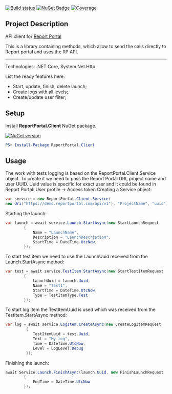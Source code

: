 [![Build status](https://ci.appveyor.com/api/projects/status/thjw94949tm5lbw5/branch/master?svg=true)](https://ci.appveyor.com/project/nvborisenko/client-net/branch/master) [![NuGet Badge](https://buildstats.info/nuget/reportportal.client)](https://www.nuget.org/packages/reportportal.client) [![Coverage](https://codecov.io/gh/reportportal/client-net/branch/master/graph/badge.svg)](https://codecov.io/gh/reportportal/client-net)

## Project Description

API client for [Report Portal](https://reportportal.io)

This is a library containing methods, which allow to send the calls directly to Report portal and uses the RP API.
___
Technologies:
.NET Core, System.Net.Http

List the ready features here:
- Start, update, finish, delete launch;
- Create logs with all levels;
- Create/update user filter;

## Setup
Install **ReportPortal.Client** NuGet package.

[![NuGet version](https://badge.fury.io/nu/reportportal.client.svg)](https://badge.fury.io/nu/reportportal.client)

```powershell
PS> Install-Package ReportPortal.Client
```

## Usage

The work with tests logging is based on the ReportPortal.Client.Service object. To create it we  need to pass the Report Portal URI, project name and user UUID. Uuid value is specific for exact user and it could be found in Report Portal: User profile -> Access token
Creating a Service object:

````C#
var service = new ReportPortal.Client.Service(
new Uri("https://demo.reportportal.com/api/v1"), "ProjectName", "uuid");
 ````
 
Starting the launch:
````C#
var launch = await service.Launch.StartAsync(new StartLaunchRequest
        {
            Name = "LaunchName",
            Description = "LaunchDescription",
            StartTime = DateTime.UtcNow,
        });
````
To start test item we need to use the LaunchUuid received from the Launch.StartAsync method:
````C#
var test = await service.TestItem.StartAsync(new StartTestItemRequest
        {
            LaunchUuid = launch.Uuid,
            Name = "Test1",
            StartTime = DateTime.UtcNow,
            Type = TestItemType.Test
        });
````
To start log item the TestItemUuid is used which was received from the TestItem.StartAsync method:
````C#
var log = await service.LogItem.CreateAsync(new CreateLogItemRequest
         {
            TestItemUuid = test.Uuid,
            Text = "My log",
            Time = DateTime.UtcNow,
            Level = LogLevel.Debug
         }); 
````
Finishing the launch:
````C#
await Service.Launch.FinishAsync(launch.Uuid, new FinishLaunchRequest
        {
            EndTime = DateTime.UtcNow
        });
````